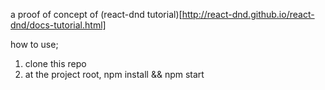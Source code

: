 a proof of concept of (react-dnd tutorial)[http://react-dnd.github.io/react-dnd/docs-tutorial.html]


how to use;

1. clone this repo
2. at the project root, npm install && npm start
